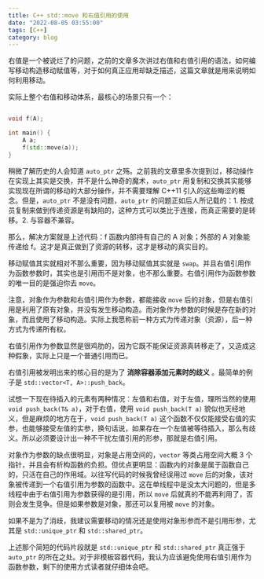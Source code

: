 ```yaml
---
title: C++ std::move 和右值引用的使用
date: "2022-08-05 03:55:00"
tags: [C++]
category: blog
---
```

右值是一个被说烂了的问题，之前的文章多次讲过右值和右值引用的语法，如何编写移动构造移动赋值等，对于如何真正应用却缺乏描述，这篇文章就是用来说明如何利用移动。

<!-- more -->

实际上整个右值和移动体系，最核心的场景只有一个：

```cpp

void f(A);

int main() {
    A a;
    f(std::move(a));
}

```

稍微了解历史的人会知道 `auto_ptr` 之殇。之前我的文章里多次提到过，移动操作在实现上其实是交换，并不是什么神奇的魔术，`auto_ptr` 用复制和交换其实能够实现现在所谓的移动的大部分操作，并不需要理解 C++11 引入的这些晦涩的概念。但是，`auto_ptr` 不是没有问题，`auto_ptr` 的问题正如后人所记载的：1. 按成员复制来做到传递资源是有缺陷的，这种方式可以类比于连接，而真正需要的是转移。2. 与容器不兼容。

那么，解决方案就是上述代码：f 函数内部持有自己的 A 对象；外部的 A 对象能传递给 f。这才是真正做到了资源的转移，这才是移动的真实目的。

移动赋值其实就相对不那么重要，因为移动赋值其实就是 `swap`。并且右值引用作为函数参数时，其实也是引用而不是对象，也不那么重要。右值引用作为函数参数的唯一目的是强迫你去 `move`。

注意，对象作为参数和右值引用作为参数，都能接收 `move` 后的对象，但是右值引用是利用了原有对象，并没有发生移动构造。而对象作为参数的时候是存在新的对象，而且使用了移动构造。实际上我愿称前一种方式为传递对象（资源），后一种方式为传递所有权。

右值引用作为参数显然是很鸡肋的，因为它既不能保证资源真转移走了，又造成这种假象，实际上只是一个普通引用而已。

右值引用被发明出来的核心目的是为了 **消除容器添加元素时的歧义** 。最简单的例子是 `std::vector<T, A>::push_back`。

试想一下现在待插入的元素有两种情况：左值和右值，对于左值，理所当然的使用 `void push_back(T& a)`，对于右值，使用 `void push_back(T a)` 貌似也天经地义，但是麻烦的地方在于，`void push_back(T a)` 这个函数不仅仅能接受右值的实参，也能够接受左值的实参，换句话说，如果存在一个左值被等待插入，那么有歧义。所以必须要设计出一种不干扰左值引用的形参，那就是右值引用。

对象作为参数的缺点很明显，对象是占用空间的，`vector` 等类占用空间大概 3 个指针，并且会有析构函数的负担。但优点更明显：函数内的对象是属于函数自己的，只活在自己的作用域。以往写代码的时候我曾经误用过 `move` 后的对象，该对象被传递到一个右值引用为参数的函数中。这在单线程中是没太大问题的，但是多线程中由于右值引用为参数获得的是引用，所以 `move` 后就真的不能再利用了，否则会发生竞争。但是如果参数是对象，那还可以复用被 `move` 的对象。

如果不是为了消歧，我建议需要移动的情况还是使用对象形参而不是引用形参，尤其是 `std::unique_ptr` 和 `std::shared_ptr`。

上述那个简短的代码片段就是 `std::unique_ptr` 和 `std::shared_ptr` 真正强于 `auto_ptr` 的所在之处。对于非模板容器代码，我认为应该避免使用右值引用作为函数参数，剩下的使用方式读者就仔细体会吧。
